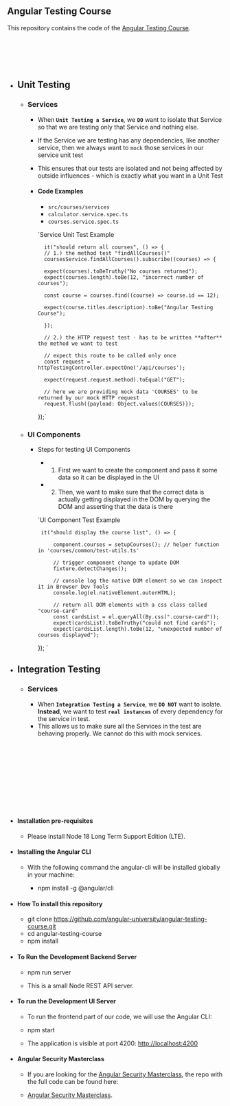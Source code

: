 
## Angular Testing Course

This repository contains the code of the [Angular Testing Course](https://angular-university.io/course/angular-testing-course).

<br>
<br>
<br>
<br>

- ## Unit Testing
    - ### Services
        - When **`Unit Testing a Service`**, we **`DO`** want to isolate that Service so that we are testing only that Service and nothing else.
        - If the Service we are testing has any dependencies, like another service, then we always want to `mock` those services in our service unit test
        - This ensures that our tests are isolated and not being affected by outside influences - which is exactly what you want in a Unit Test
        - #### Code Examples
            - `src/courses/services`
            - `calculator.service.spec.ts`
            - `courses.service.spec.ts`

            `Service Unit Test Example
            
                it("should return all courses", () => {
                // 1.) the method test "findAllCourses()"
                coursesService.findAllCourses().subscribe((courses) => {

                expect(courses).toBeTruthy("No courses returned");
                expect(courses.length).toBe(12, "incorrect number of courses");

                const course = courses.find((course) => course.id == 12);

                expect(course.titles.description).toBe("Angular Testing Course");

                });

                // 2.) the HTTP request test - has to be written **after** the method we want to test

                // expect this route to be called only once
                const request = httpTestingController.expectOne('/api/courses');

                expect(request.request.method).toEqual("GET");

                // here we are providing mock data 'COURSES' to be returned by our mock HTTP request
                request.flush({payload: Object.values(COURSES)});
            });`

    - ### UI Components
        -  Steps for testing UI Components
            - 1. First we want to create the component and pass it some data so it can be displayed in the UI
            - 2. Then, we want to make sure that the correct data is actually getting displayed in the DOM by querying the DOM and asserting that the data is there

            `UI Component Test Example
            
                it("should display the course list", () => {

                    component.courses = setupCourses(); // helper function in 'courses/common/test-utils.ts'

                    // trigger component change to update DOM
                    fixture.detectChanges();

                    // console log the native DOM element so we can inspect it in Browser Dev Tools
                    console.log(el.nativeElement.outerHTML);

                    // return all DOM elements with a css class called "course-card"
                    const cardsList = el.queryAll(By.css(".course-card"));
                    expect(cardsList).toBeTruthy("could not find cards");
                    expect(cardsList.length).toBe(12, "unexpected number of courses displayed");

            });
            `


- ## Integration Testing
    - ### Services
        - When **`Integration Testing a Service`**, we **`DO NOT`** want to isolate. **Instead**, we want to test **`real instances`** of every dependency for the service in test.
        - This allows us to make sure all the Services in the test are behaving properly. We cannot do this with mock services.
    

<br>
<br>
<br>
<br>
<br>
<br>
<br>
<br>
<br>

- #### Installation pre-requisites

    - Please install Node 18 Long Term Support Edition (LTE).

- #### Installing the Angular CLI

    - With the following command the angular-cli will be installed globally in your machine:

        - npm install -g @angular/cli 


- #### How To install this repository

    -   git clone https://github.com/angular-university/angular-testing-course.git
    -   cd angular-testing-course
    -   npm install

- #### To Run the Development Backend Server

    -   npm run server

    - This is a small Node REST API server.

- #### To run the Development UI Server

    - To run the frontend part of our code, we will use the Angular CLI:

    -   npm start 

    - The application is visible at port 4200: [http://localhost:4200](http://localhost:4200)


- #### Angular Security Masterclass

    - If you are looking for the [Angular Security Masterclass](https://angular-university.io/course/angular-security-course), the repo with the full code can be found here:

    - [Angular Security Masterclass](https://github.com/angular-university/angular-security-course).
